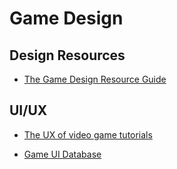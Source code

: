 # Game Design

## Design Resources

- [The Game Design Resource Guide](https://alexiamandeville.medium.com/the-game-design-resource-guide-e19bb237877)

## UI/UX

- [The UX of video game tutorials](https://uxdesign.cc/the-ux-of-video-game-tutorials-7e7bc37e2ceb)

- [Game UI Database](https://www.gameuidatabase.com/)